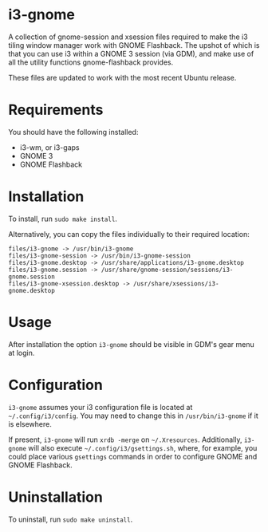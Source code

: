 # i3-gnome

A collection of gnome-session and xsession files required to make the i3 tiling window manager work with GNOME Flashback. The upshot of which is that you can use i3 within a GNOME 3 session (via GDM), and make use of all the utility functions gnome-flashback provides.

These files are updated to work with the most recent Ubuntu release.

# Requirements

You should have the following installed:

* i3-wm, or i3-gaps
* GNOME 3
* GNOME Flashback

# Installation

To install, run `sudo make install`.

Alternatively, you can copy the files individually to their required location:

```
files/i3-gnome -> /usr/bin/i3-gnome
files/i3-gnome-session -> /usr/bin/i3-gnome-session
files/i3-gnome.desktop -> /usr/share/applications/i3-gnome.desktop
files/i3-gnome.session -> /usr/share/gnome-session/sessions/i3-gnome.session
files/i3-gnome-xsession.desktop -> /usr/share/xsessions/i3-gnome.desktop
```

# Usage

After installation the option `i3-gnome` should be visible in GDM's gear menu at login.

# Configuration

`i3-gnome` assumes your i3 configuration file is located at `~/.config/i3/config`. You may need to change this in `/usr/bin/i3-gnome` if it is elsewhere.

If present, `i3-gnome` will run `xrdb -merge` on `~/.Xresources`. Additionally, `i3-gnome` will also execute `~/.config/i3/gsettings.sh`, where, for example, you could place various `gsettings` commands in order to configure GNOME and GNOME Flashback.

# Uninstallation

To uninstall, run `sudo make uninstall`.
